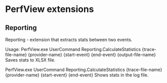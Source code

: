 PerfView extensions
===============================================================

Reporting
----------
Reporting - extension that extracts stats between two events.

Usage:
  PerfView.exe UserCommand Reporting.CalculateStatistics {trace-file-name} {provider-name} {start-event} {end-event} {output-file-name}
    Saves stats to XLSX file.

  PerfView.exe UserCommand Reporting.CalculateStatistics {trace-file-name} {provider-name} {start-event} {end-event}
    Shows stats in the log file.
